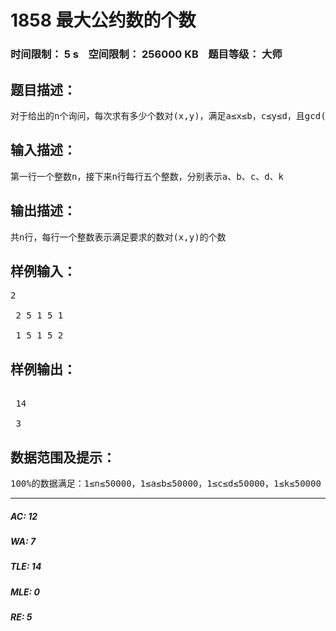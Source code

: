 # 1858 最大公约数的个数   
### 时间限制： 5 s&nbsp;&nbsp;&nbsp;&nbsp;空间限制： 256000 KB&nbsp;&nbsp;&nbsp;&nbsp;题目等级： 大师  
## 题目描述：  

<pre>
对于给出的n个询问，每次求有多少个数对(x,y)，满足a≤x≤b，c≤y≤d，且gcd(x,y) = k，gcd(x,y)函数为x和y的最大公约数。
</pre>
  
  
## 输入描述：  

<pre>
第一行一个整数n，接下来n行每行五个整数，分别表示a、b、c、d、k
</pre>
  
  
## 输出描述：  

<pre>
共n行，每行一个整数表示满足要求的数对(x,y)的个数
</pre>
  
  
## 样例输入：  

<pre>
2  
  
 2 5 1 5 1  
  
 1 5 1 5 2
</pre>
  
  
## 样例输出：  

<pre>
  
 14  
  
 3
</pre>
  
  
## 数据范围及提示：  

<pre>
100%的数据满足：1≤n≤50000，1≤a≤b≤50000，1≤c≤d≤50000，1≤k≤50000
</pre>
  
  
***  

##### AC: 12  
##### WA: 7  
##### TLE: 14  
##### MLE: 0  
##### RE: 5  
